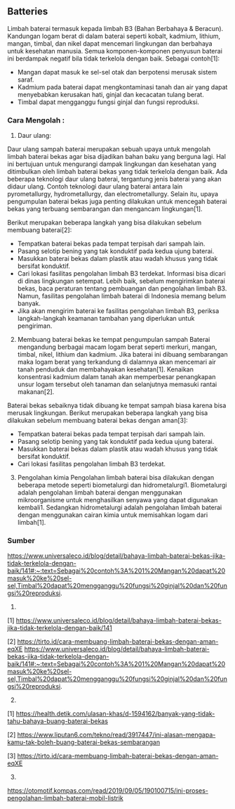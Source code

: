 ## Batteries
Limbah baterai termasuk kepada limbah B3 (Bahan Berbahaya & Beracun). Kandungan logam berat di dalam baterai seperti kobalt, kadmium, lithium, mangan, timbal, dan nikel dapat mencemari lingkungan dan berbahaya untuk kesehatan manusia. Semua komponen-komponen penyusun baterai ini berdampak negatif bila tidak terkelola dengan baik. Sebagai contoh[1]:
- Mangan dapat masuk ke sel-sel otak dan berpotensi merusak sistem saraf.
- Kadmium pada baterai dapat mengkontaminasi tanah dan air yang dapat menyebabkan kerusakan hati, ginjal dan kecacatan tulang berat.
- Timbal dapat mengganggu fungsi ginjal dan fungsi reproduksi.

### Cara Mengolah :
1. Daur ulang: 
<!-- Baterai yang masih layak pakai dapat didaur ulang dengan memisahkan komponen-komponennya dan memprosesnya kembali menjadi bahan baku baru. Daur ulang baterai dapat membantu mengurangi dampak lingkungan dan memperpanjang umur pakai baterai[1]. Proses daur ulang baterai meliputi beberapa tahap seperti pengumpulan, pemilahan, penghancuran, pemurnian, dan pemrosesan kembali[2]. Baterai yang didaur ulang dapat digunakan kembali sebagai bahan baku untuk membuat produk baru seperti kawat tembaga dan baja[3]. Namun, proses daur ulang baterai harus dilakukan dengan benar dan hati-hati karena baterai mengandung bahan kimia berbahaya seperti timbal dan asam sulfat[1]. -->

Daur ulang sampah baterai merupakan sebuah upaya untuk mengolah limbah baterai bekas agar bisa dijadikan bahan baku yang berguna lagi. Hal ini bertujuan untuk mengurangi dampak lingkungan dan kesehatan yang ditimbulkan oleh limbah baterai bekas yang tidak terkelola dengan baik. Ada beberapa teknologi daur ulang baterai, tergantung jenis baterai yang akan didaur ulang. Contoh teknologi daur ulang baterai antara lain pyrometallurgy, hydrometallurgy, dan electrometallurgy. Selain itu, upaya pengumpulan baterai bekas juga penting dilakukan untuk mencegah baterai bekas yang terbuang sembarangan dan mengancam lingkungan[1].

Berikut merupakan beberapa langkah yang bisa dilakukan sebelum membuang baterai[2]:
- Tempatkan baterai bekas pada tempat terpisah dari sampah lain. 
- Pasang selotip bening yang tak konduktif pada kedua ujung baterai. 
- Masukkan baterai bekas dalam plastik atau wadah khusus yang tidak bersifat konduktif. 
- Cari lokasi fasilitas pengolahan limbah B3 terdekat. Informasi bisa dicari di dinas lingkungan setempat. Lebih baik, sebelum mengirimkan baterai bekas, baca peraturan tentang pembuangan dan pengolahan limbah B3. Namun, fasilitas pengolahan limbah baterai di Indonesia memang belum banyak. 
- Jika akan mengirim baterai ke fasilitas pengolahan limbah B3, periksa langkah-langkah keamanan tambahan yang diperlukan untuk pengiriman.

2. Membuang baterai bekas ke tempat pengumpulan sampah
Baterai mengandung berbagai macam logam berat seperti merkuri, mangan, timbal, nikel, lithium dan kadmium. Jika baterai ini dibuang sembarangan maka logam berat yang terkandung di dalamnya akan mencemari air tanah penduduk dan membahayakan kesehatan[1]. Kenaikan konsentrasi kadmium dalam tanah akan memperbesar penangkapan unsur logam tersebut oleh tanaman dan selanjutnya memasuki rantai makanan[2].

Baterai bekas sebaiknya tidak dibuang ke tempat sampah biasa karena bisa merusak lingkungan. Berikut merupakan beberapa langkah yang bisa dilakukan sebelum membuang baterai bekas dengan aman[3]:
- Tempatkan baterai bekas pada tempat terpisah dari sampah lain.
- Pasang selotip bening yang tak konduktif pada kedua ujung baterai.
- Masukkan baterai bekas dalam plastik atau wadah khusus yang tidak bersifat konduktif.
- Cari lokasi fasilitas pengolahan limbah B3 terdekat.

3. Pengolahan kimia
Pengolahan limbah baterai bisa dilakukan dengan beberapa metode seperti biometalurgi dan hidrometalurgi1. Biometalurgi adalah pengolahan limbah baterai dengan menggunakan mikroorganisme untuk menghasilkan senyawa yang dapat digunakan kembali1. Sedangkan hidrometalurgi adalah pengolahan limbah baterai dengan menggunakan cairan kimia untuk memisahkan logam dari limbah[1].

### Sumber

https://www.universaleco.id/blog/detail/bahaya-limbah-baterai-bekas-jika-tidak-terkelola-dengan-baik/141#:~:text=Sebagai%20contoh%3A%201%20Mangan%20dapat%20masuk%20ke%20sel-sel,Timbal%20dapat%20mengganggu%20fungsi%20ginjal%20dan%20fungsi%20reproduksi.

1.
[1] https://www.universaleco.id/blog/detail/bahaya-limbah-baterai-bekas-jika-tidak-terkelola-dengan-baik/141

[2] https://tirto.id/cara-membuang-limbah-baterai-bekas-dengan-aman-eqXE
https://www.universaleco.id/blog/detail/bahaya-limbah-baterai-bekas-jika-tidak-terkelola-dengan-baik/141#:~:text=Sebagai%20contoh%3A%201%20Mangan%20dapat%20masuk%20ke%20sel-sel,Timbal%20dapat%20mengganggu%20fungsi%20ginjal%20dan%20fungsi%20reproduksi.

2.
[1] https://health.detik.com/ulasan-khas/d-1594162/banyak-yang-tidak-tahu-bahaya-buang-baterai-bekas

[2] https://www.liputan6.com/tekno/read/3917447/ini-alasan-mengapa-kamu-tak-boleh-buang-baterai-bekas-sembarangan

[3] https://tirto.id/cara-membuang-limbah-baterai-bekas-dengan-aman-eqXE

3. 
https://otomotif.kompas.com/read/2019/09/05/190100715/ini-proses-pengolahan-limbah-baterai-mobil-listrik